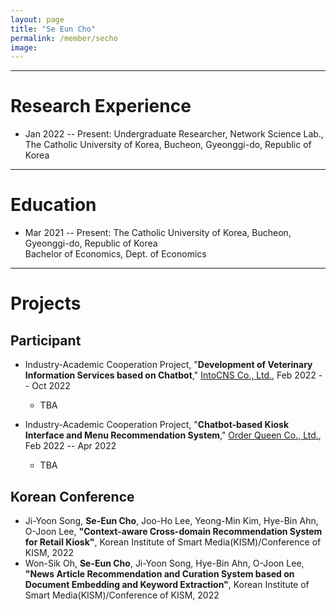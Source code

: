 ```yaml
---
layout: page
title: "Se Eun Cho"
permalink: /member/secho
image: 
---
```


***

Research Experience
============
* Jan 2022 -- Present: Undergraduate Researcher, Network Science Lab., The Catholic University of Korea, Bucheon, Gyeonggi-do, Republic of Korea

***

Education
============
* Mar 2021 -- Present: The Catholic University of Korea, Bucheon, Gyeonggi-do, Republic of Korea <br> Bachelor of Economics, Dept. of Economics

***

Projects
============

Participant
------------
* Industry-Academic Cooperation Project, "**Development of Veterinary Information Services based on Chatbot**," [IntoCNS Co., Ltd.](http://intoh.monoalliance.com/), Feb 2022 -- Oct 2022
	* TBA

* Industry-Academic Cooperation Project, "**Chatbot-based Kiosk Interface and Menu Recommendation System**," [Order Queen Co., Ltd.](http://www.orderqueen.co.kr/), Feb 2022 -- Apr 2022
	* TBA


Korean Conference
------------
* Ji-Yoon Song, **Se-Eun Cho**, Joo-Ho Lee, Yeong-Min Kim, Hye-Bin Ahn, O-Joon Lee, **"Context-aware Cross-domain Recommendation System for Retail Kiosk"**, Korean Institute of Smart Media(KISM)/Conference of KISM, 2022
* Won-Sik Oh, **Se-Eun Cho**, Ji-Yoon Song, Hye-Bin Ahn, O-Joon Lee, **"News Article Recommendation and Curation System based on Document Embedding and Keyword Extraction"**, Korean Institute of Smart Media(KISM)/Conference of KISM, 2022
